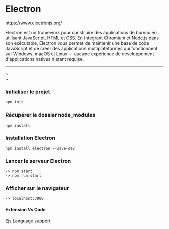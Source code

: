 # Electron

<https://www.electronjs.org/>  

Electron est un framework pour construire des applications de bureau en utilisant JavaScript, HTML et CSS. En intégrant Chromium et Node.js dans son exécutable, Electron vous permet de maintenir une base de code JavaScript et de créer des applications multiplateformes qui fonctionnent sur Windows, macOS et Linux — aucune expérience de développement d'applications natives n'étant requise.

---

~  
~  

### Initialiser le projet

`npm init`  

### Récupérer le dossier node_modules

`npm install`

### Installation Electron

`npm install electron --save-dev`

### Lancer le serveur Electron

 `-> npm start`  
`-> npm run start`

### Afficher sur le navigateur

 `-> localhost:3000`

#### Extension Vs Code

 Ejs Language support
